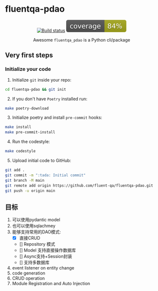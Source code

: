 # fluentqa-pdao

<div align="center">

[![Build status](https://github.com/fluent-qa/fluentqa-pdao/workflows/build/badge.svg?branch=master&event=push)](https://github.com/fluent-qa/fluentqa-pdao/actions?query=workflow%3Abuild)
![Coverage Report](assets/images/coverage.svg)

Awesome `fluentqa_pdao` is a Python cli/package 

</div>

## Very first steps

### Initialize your code

1. Initialize `git` inside your repo:

```bash
cd fluentqa-pdao && git init
```

2. If you don't have `Poetry` installed run:

```bash
make poetry-download
```

3. Initialize poetry and install `pre-commit` hooks:

```bash
make install
make pre-commit-install
```

4. Run the codestyle:

```bash
make codestyle
```

5. Upload initial code to GitHub:

```bash
git add .
git commit -m ":tada: Initial commit"
git branch -M main
git remote add origin https://github.com/fluent-qa/fluentqa-pdao.git
git push -u origin main
```

## 目标

1. 可以使用pydantic model
2. 也可以使用sqlachmey
3. 能够支持常用的DAO模式:
   - [X] 直接CRUD
   - [] Repository 模式
   - [] Model 支持直接操作数据库
   - [] Async支持+Session封装
   - [] 支持多数据库
4. event listener on entity change
5. code generation
6. CRUD operation 
7. Module Registration and Auto Injection 
